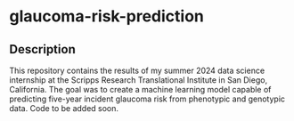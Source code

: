 # glaucoma-risk-prediction

## Description
This repository contains the results of my summer 2024 data science internship at the Scripps Research Translational Institute in San Diego, California. The goal was to create a machine learning model capable of predicting five-year incident glaucoma risk from phenotypic and genotypic data. Code to be added soon.

